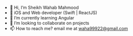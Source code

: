 - 👋 Hi, I’m Sheikh Wahab Mahmood
- 👀 iOS and Web developer (Swift | ReactJS)
- 🌱 I’m currently learning Angular
- 💞️ I’m looking to collaborate on projects
- 📫 How to reach me? email me at waha99922@gmail.com

<!---
waha99922/waha99922 is a ✨ special ✨ repository because its `README.md` (this file) appears on your GitHub profile.
You can click the Preview link to take a look at your changes.
--->
